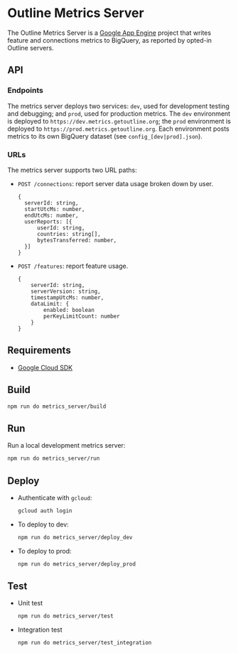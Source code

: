 # Outline Metrics Server

The Outline Metrics Server is a [Google App Engine](https://cloud.google.com/appengine) project that writes feature and connections metrics to BigQuery, as reported by opted-in Outline servers.

## API

### Endpoints

The metrics server deploys two services: `dev`, used for development testing and debugging; and `prod`, used for production metrics. The `dev` environment is deployed to `https://dev.metrics.getoutline.org`; the `prod` environment is deployed to `https://prod.metrics.getoutline.org`. Each environment posts metrics to its own BigQuery dataset (see `config_[dev|prod].json`).

### URLs

The metrics server supports two URL paths:

* `POST /connections`: report server data usage broken down by user.

  ```
  {
    serverId: string,
    startUtcMs: number,
    endUtcMs: number,
    userReports: [{
        userId: string,
        countries: string[],
        bytesTransferred: number,
    }]
  }
  ```
* `POST /features`: report feature usage.

    ```
    {
        serverId: string,
        serverVersion: string,
        timestampUtcMs: number,
        dataLimit: {
            enabled: boolean
            perKeyLimitCount: number
        }
    }
    ```

## Requirements

* [Google Cloud SDK](https://cloud.google.com/sdk/)

## Build

```sh
npm run do metrics_server/build
```

## Run

Run a local development metrics server:

```sh
npm run do metrics_server/run
```

## Deploy

* Authenticate with `gcloud`:
  ```sh
  gcloud auth login
  ```
* To deploy to dev:
  ```sh
  npm run do metrics_server/deploy_dev
  ```
* To deploy to prod:
  ```sh
  npm run do metrics_server/deploy_prod
  ```

## Test

* Unit test
  ```sh
  npm run do metrics_server/test
  ```
* Integration test
  ```sh
  npm run do metrics_server/test_integration
  ```
